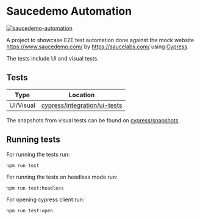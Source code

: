 # Saucedemo Automation

[![saucedemo-automation](https://img.shields.io/endpoint?url=https://dashboard.cypress.io/badge/detailed/2zh6uw&style=plastic&logo=cypress)](https://dashboard.cypress.io/projects/2zh6uw/runs)

A project to showcase E2E test automation done against the mock website https://www.saucedemo.com/ by https://saucelabs.com/ using [Cypress](https://www.cypress.io/).

The tests include UI and visual tests.


## Tests

| Type | Location                                 |
| ---- | ---------------------------------------- |
| UI/Visual   | [cypress/integration/ui-tests](cypress/integration/ui-tests)   |

The snapshots from visual tests can be found on [cypress/snapshots](cypress/snapshots).

## Running tests
For running the tests run:

    npm run test
For running the tests on headless mode run:

    npm run test:headless
For opening cypress client run:

    npm run test:open